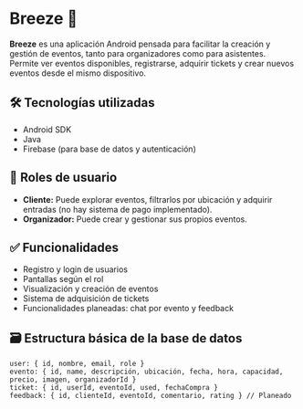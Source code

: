 # Breeze 🎫

**Breeze** es una aplicación Android pensada para facilitar la creación y gestión de eventos, tanto para organizadores como para asistentes.  
Permite ver eventos disponibles, registrarse, adquirir tickets y crear nuevos eventos desde el mismo dispositivo.

## 🛠 Tecnologías utilizadas

- Android SDK
- Java
- Firebase (para base de datos y autenticación)

## 👤 Roles de usuario

- **Cliente:** Puede explorar eventos, filtrarlos por ubicación y adquirir entradas (no hay sistema de pago implementado).
- **Organizador:** Puede crear y gestionar sus propios eventos.

## ✅ Funcionalidades

- Registro y login de usuarios
- Pantallas según el rol
- Visualización y creación de eventos
- Sistema de adquisición de tickets
- Funcionalidades planeadas: chat por evento y feedback

## 🗃️ Estructura básica de la base de datos

```plaintext
user: { id, nombre, email, role }
evento: { id, name, descripción, ubicación, fecha, hora, capacidad, precio, imagen, organizadorId }
ticket: { id, userId, eventoId, used, fechaCompra }
feedback: { id, clienteId, eventoId, comentario, rating } // Planeado
